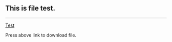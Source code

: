 ## This is file test. 

---

[Test](./res/FourierTransform.zip)  

Press above link to download file.